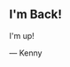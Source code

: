 

<article>
    <h1>
    I'm Back!
    </h1>
    <div>
        <p>
        I'm up!
        </p>
        <p>&mdash; Kenny</p>
    </div>
</article>


